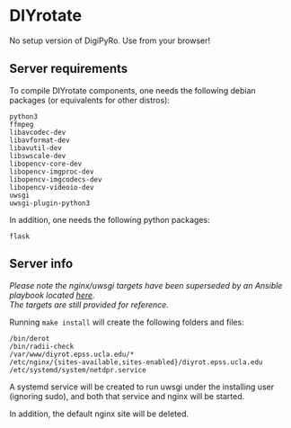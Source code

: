 # DIYrotate

No setup version of DigiPyRo. Use from your browser!

## Server requirements

To compile DIYrotate components, one needs the following debian packages (or
equivalents for other distros):

```
python3
ffmpeg
libavcodec-dev
libavformat-dev
libavutil-dev
libswscale-dev
libopencv-core-dev
libopencv-imgproc-dev
libopencv-imgcodecs-dev
libopencv-videoio-dev
uwsgi
uwsgi-plugin-python3
```

In addition, one needs the following python packages:

```
flask
```

## Server info

*Please note the nginx/uwsgi targets have been superseded by an Ansible playbook
located
[here](https://github.com/ucla-earth-planetary-and-space-sciences/diyrotate-playbooks/tree/main/roles/dpr-production-deploy).*  
*The targets are still provided for reference.*

Running `make install` will create the following folders and files:

```
/bin/derot
/bin/radii-check
/var/www/diyrot.epss.ucla.edu/*
/etc/nginx/{sites-available,sites-enabled}/diyrot.epss.ucla.edu
/etc/systemd/system/netdpr.service
```

A systemd service will be created to run uwsgi under the installing user
(ignoring sudo), and both that service and nginx will be started.

In addition, the default nginx site will be deleted.

